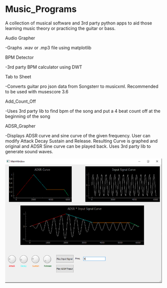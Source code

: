 # Music_Programs
A collection of musical software and 3rd party python apps to aid those learning music theory or practicing the guitar or bass. 

Audio Grapher

  -Graphs .wav or .mp3 file using matplotlib

BPM Detector

  -3rd party BPM calculator using DWT

Tab to Sheet

  -Converts guitar pro json data from Songsterr to musicxml. Recommended to be used with musescore 3.6

Add_Count_Off

  -Uses 3rd party lib to find bpm of the song and put a 4 beat count off at the beginning of the song
  
ADSR_Grapher

  -Displays ADSR curve and sine curve of the given frequency. User can modify Attack Decay Sustain and Release. Resulting Curve is graphed and original and ADSR Sine curve can be played back. Uses 3rd party lib to generate sound waves.
  
  
  
![ADSR](https://github.com/samuelh238/Music_Programs/blob/main/ADSR_Grapher/ADSR%20Graph.PNG)
